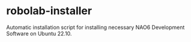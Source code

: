 # robolab-installer
Automatic installation script for installing necessary NAO6 Development Software on Ubuntu 22.10.
